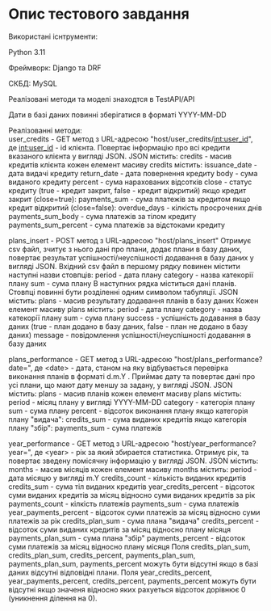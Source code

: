 # Опис тестового завдання

Використані існтрументи:

Python 3.11

Фреймворк: Django та DRF

СКБД: MySQL


Реалізовані методи та моделі знаходтся в TestAPI/API 

Дати в базі даних повинні зберігатися в форматі YYYY-MM-DD 

Реалізованні методи:<br> 
user_credits - GET метод з URL-адресою "host/user_credits/<int:user_id>", де <int:user_id> - id клієнта.
Повертає інформацію про всі кредити вказаного клієнта у вигляді JSON.
JSON містить:
credits - масив кредитів клієнта
	кожен елемент масиву credits містить:
	issuance_date - дата видачі кредиту
	return_date - дата повернення кредиту
	body - сума виданого кредиту
	percent - сума нарахованих відсотків
	close - статус кредиту (true - кредит закрит, false - кредит відкритий)
	якщо кредит закрит (close=true):
		payments_sum - сума платежів за кредитом
	якщо кредит відкритий (close=false):
		overdue_days - кілкість просрочених днів
		payments_sum_body - сума платежів за тілом кредиту
		payments_sum_percent - сума платежів за відстоками кредиту


plans_insert - POST метод з URL-адресою "host/plans_insert"
Отримує csv файл, зчитує з нього дані про плани, додає плани в базу даних, повертає результат успішності/неуспішності додавання в базу даних у вигляді JSON.
Вхідний csv файл в першому рядку повинен містити наступні назви стовпців:
period - дата плану
category - назва катекорії плану
sum - сума плану
В наступних рядка міститься дані планів.
Cтовпці повинні бути розділенні одним символом табуляції.
JSON містить:
plans - масив результату додавання планів в базу даних
	Кожен елемент масиву plans містить:
	period - дата плану
	category - назва катекорії плану
	sum - сума плану
	success - успішність додавання в базу даних (true - план додано в базу даних, false - план не додано в базу даних)
	message - повідомлення успішності/неуспішності додавання в базу даних


plans_performance - GET метод з URL-адресою "host/plans_performance?date=<date>", де \<date\> -  дата, станом на яку відбувається перевірка виконання планів в форматі d.m.Y .
Приймає дату та повертає дані про усі плани, що мают дату меншу за задану, у вигляді JSON.
JSON містить:
plans - масив планів
	кожен елемент масиву plans містить:
	period - місяц плану у вигляді YYYY-MM-DD
	category - категорія плану
	sum - сума плану
	percent - відсоток виконання плану
	якщо категорія плану "видача":
		credits_sum - сума виданих кредитів
	якщо категорія плану "збір":
		payments_sum - сума платежів


year_performance - GET метод з URL-адресою "host/year_performance?year=<year>", де \<year\> - рік за який збирается статистика.
Отримує рік, та повертає зведену помісячну інформацію у вигляді JSON.
JSON містить:
months - масив місяців
	кожен елемент масиву months містить:
	period - дата місяцю у вигляді m.Y
	credits_count - кількість виданих кредитів
	credits_sum - сума тіл виданих кредитів
	year_credits_percent - відсоток суми виданих кредитів за місяц відносно суми виданих кредитів за рік
	payments_count - кілкість платежів
	payments_sum - сума платежів
	year_payments_percent - відсоток суми платежів за місяц відносно суми платежів за рік
	credits_plan_sum - сума плана "видача"
	credits_percent - відсоток суми виданих кредитів за місяц відносно плану місяця
	payments_plan_sum - сума плана "збір"
	payments_percent - відсоток суми платежів за місяц відносно плану місяця
	Поля credits_plan_sum, credits_plan_sum, credits_percent, payments_plan_sum, payments_plan_sum, payments_percent можуть бути відсутні якщо в базі даних відсутні відповідні плани.
	Поля year_credits_percent, year_payments_percent, credits_percent, payments_percent можуть бути відсутні якщо значеня відносно яких рахуеться відсоток дорівнює 0 (уникнення ділення на 0).	